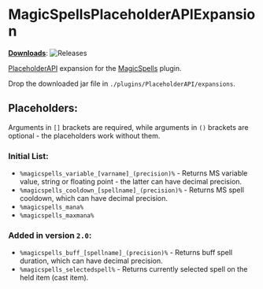 # MagicSpellsPlaceholderAPIExpansion
[**Downloads**](https://github.com/JasperLorelai/MagicSpellsPlaceholderAPIExpansion/releases): ![Releases](https://img.shields.io/github/downloads/JasperLorelai/MagicSpellsPlaceholderAPIExpansion/total.svg)

[PlaceholderAPI](https://www.spigotmc.org/resources/6245/) expansion for the [MagicSpells](https://github.com/TheComputerGeek2/MagicSpells/) plugin.

Drop the downloaded jar file in `./plugins/PlaceholderAPI/expansions`.

## Placeholders:
Arguments in `[]` brackets are required, while arguments in `()` brackets are optional - the placeholders work without them.

### Initial List:
- `%magicspells_variable_[varname]_(precision)%` - Returns MS variable value, string or floating point - the latter can have decimal precision.
- `%magicspells_cooldown_[spellname]_(precision)%` - Returns MS spell cooldown, which can have decimal precision.
- `%magicspells_mana%`
- `%magicspells_maxmana%`

### Added in version `2.0`:
- `%magicspells_buff_[spellname]_(precision)%` - Returns buff spell duration, which can have decimal precision.
- `%magicspells_selectedspell%` - Returns currently selected spell on the held item (cast item).
